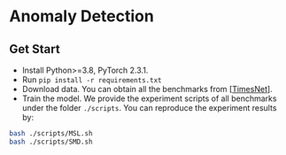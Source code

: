 # Anomaly Detection

## Get Start

- Install Python>=3.8, PyTorch 2.3.1.
- Run `pip install -r requirements.txt`
- Download data. You can obtain all the benchmarks from [[TimesNet](https://github.com/thuml/Time-Series-Library)].
- Train the model. We provide the experiment scripts of all benchmarks under the folder `./scripts`. You can reproduce the experiment results by:

```bash
bash ./scripts/MSL.sh
bash ./scripts/SMD.sh
```
